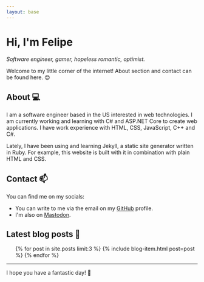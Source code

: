 ```yaml
---
layout: base
---
```

# Hi, I'm Felipe

*Software engineer, gamer, hopeless romantic, optimist.*

Welcome to my little corner of the internet! About section and contact can be found here. 😊

## About 💻

I am a software engineer based in the US interested in web technologies. I am currently working and learning with C# and ASP.NET Core to create web applications. I have work experience with HTML, CSS, JavaScript, C++ and C#.

Lately, I have been using and learning Jekyll, a static site generator written in Ruby. For example, this website is built with it in combination with plain HTML and CSS.

## Contact 📫

You can find me on my socials:

- You can write to me via the email on my <a href="https://github.com/febog" rel="me noreferrer" target="_blank">GitHub</a> profile.
- I'm also on <a href="https://hachyderm.io/@febog" rel="me noreferrer" target="_blank">Mastodon</a>.

## Latest blog posts 📝

<ul>
  {% for post in site.posts limit:3 %}
    {% include blog-item.html post=post %}
  {% endfor %}
</ul>

---

I hope you have a fantastic day! 🥤
